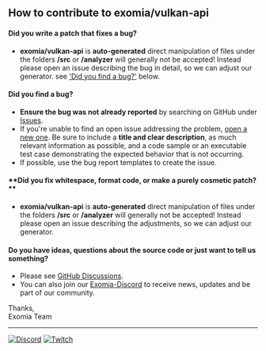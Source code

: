 ## How to contribute to exomia/vulkan-api

#### **Did you write a patch that fixes a bug?**

* **exomia/vulkan-api** is **auto-generated** direct manipulation of files under the folders **/src** or **/analyzer** will generally not be accepted! Instead please open an issue describing the bug in detail, so we can adjust our generator. see ['Did you find a bug?'](#did-you-find-a-bug) below.

#### **Did you find a bug?**

* **Ensure the bug was not already reported** by searching on GitHub under [Issues](https://github.com/exomia/vulkan-api/issues).
* If you're unable to find an open issue addressing the problem, [open a new one](https://github.com/exomia/vulkan-api/issues/new). Be sure to include a **title and clear description**, as much relevant information as possible, and a code sample or an executable test case demonstrating the expected behavior that is not occurring.
* If possible, use the bug report templates to create the issue.

#### **Did you fix whitespace, format code, or make a purely cosmetic patch? **

* **exomia/vulkan-api** is **auto-generated** direct manipulation of files under the folders **/src** or **/analyzer** will generally not be accepted! Instead please open an issue describing the adjustments, so we can adjust our generator.

#### **Do you have ideas, questions about the source code or just want to tell us something?**

* Please see [GitHub Discussions](https://github.com/exomia/vulkan-api/discussions/).
* You can also join our [Exomia-Discord](https://discord.com/invite/ZFJXe6f) to receive news, updates and be part of our community.

    
Thanks,  
Exomia Team  
____
[![Discord](https://img.shields.io/discord/427640639732187136.svg?label=&logo=discord&logoColor=ffffff&color=7389D8&labelColor=6A7EC2)](https://discord.com/invite/ZFJXe6f)
[![Twitch](https://img.shields.io/twitch/status/exomia.svg?label=&logo=twitch&logoColor=ffffff&color=7389D8&labelColor=6A7EC2)](https://www.twitch.tv/exomia/about)
